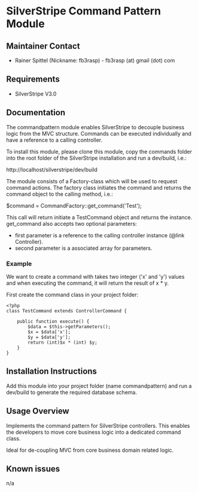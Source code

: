 # SilverStripe Command Pattern Module

## Maintainer Contact

 * Rainer Spittel (Nickname: fb3rasp) - fb3rasp (at) gmail (dot) com

## Requirements

 * SilverStripe V3.0

## Documentation

The commandpattern module enables SilverStripe to decouple business logic from the MVC structure. Commands can be executed individually and have a reference to a calling controller.

To install this module, please clone this module, copy the commands folder
into the root folder of the SilverStripe installation and run a dev/build, i.e.:

  http://localhost/silverstripe/dev/build

The module consists of a Factory-class which will be used to request command
actions. The factory class initiates the command and returns the command
object to the calling method, i.e.:

  $command = CommandFactory::get_command('Test');

This call will return initiate a TestCommand object and returns the instance.
get_command also accepts two optional parameters:

  - first parameter is a reference to the calling controller instance (@link Controller).
  - second parameter is a associated array for parameters.

### Example

We want to create a command with takes two integer ('x' and 'y') values and when executing the
command, it will return the result of x * y.

First create the command class in your project folder:

	<?php
	class TestCommand extends ControllerCommand {

		public function execute() {
			$data = $this->getParameters();
			$x = $data['x'];
			$y = $data['y'];
			return (int)$x * (int) $y;
		}	
	}

## Installation Instructions

Add this module into your project folder (name commandpattern) and run a dev/build
to generate the required database schema.

## Usage Overview

Implements the command pattern for SilverStripe controllers. This enables
the developers to move core business logic into a dedicated command class.

Ideal for de-coupling MVC from core business domain related logic.

## Known issues

n/a